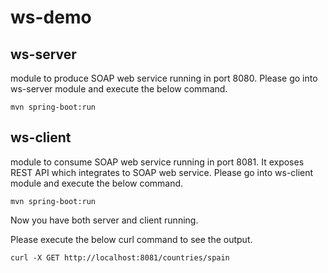 # ws-demo

## ws-server

module to produce SOAP web service running in port 8080. Please go into ws-server module and execute the below command.

```
mvn spring-boot:run
```

## ws-client
module to consume SOAP web service running in port 8081. It exposes REST API which integrates to SOAP web service.
Please go into ws-client module and execute the below command.

```
mvn spring-boot:run
```

Now you have both server and client running.

Please execute the below curl command to see the output.

```
curl -X GET http://localhost:8081/countries/spain
```